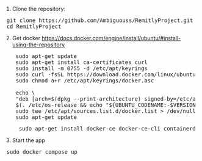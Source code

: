 1. Clone the repository:

 <pre> git clone https://github.com/Ambiguouss/RemitlyProject.git
 cd RemitlyProject </pre> 
2. Get docker
   https://docs.docker.com/engine/install/ubuntu/#install-using-the-repository
   <pre>
    sudo apt-get update
    sudo apt-get install ca-certificates curl
    sudo install -m 0755 -d /etc/apt/keyrings
    sudo curl -fsSL https://download.docker.com/linux/ubuntu/gpg -o /etc/apt/keyrings/docker.asc
    sudo chmod a+r /etc/apt/keyrings/docker.asc

    echo \
    "deb [arch=$(dpkg --print-architecture) signed-by=/etc/apt/keyrings/docker.asc] https://download.docker.com/linux/ubuntu \
    $(. /etc/os-release && echo "${UBUNTU_CODENAME:-$VERSION_CODENAME}") stable" | \
    sudo tee /etc/apt/sources.list.d/docker.list > /dev/null
    sudo apt-get update
   </pre>
   <pre>
     sudo apt-get install docker-ce docker-ce-cli containerd.io docker-buildx-plugin docker-compose-plugin
   </pre>
4. Start the app
<pre>
 sudo docker compose up </pre>
